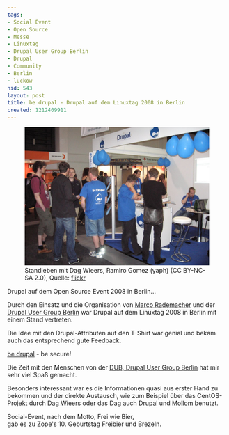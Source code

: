 ```yaml
---
tags:
- Social Event
- Open Source
- Messe
- Linuxtag
- Drupal User Group Berlin
- Drupal
- Community
- Berlin
- luckow
nid: 543
layout: post
title: be drupal - Drupal auf dem Linuxtag 2008 in Berlin
created: 1212409911
---
```

<figure role="group">
<img src="/assets/imgs/drupal-linuxtag-2008_1.jpg" alt="be drupal - Drupal auf dem Linuxtag 2008 in Berlin"  />
<figcaption>Standleben mit Dag Wieers, Ramiro Gomez (yaph) (CC BY-NC-SA 2.0), Quelle: <a href="https://www.flickr.com/search/?sort=date-taken-desc&safe_search=1&tags=drupallinuxtag2008&user_id=8471827%40N06&view_all=1">flickr</a></figcaption>
</figure>
<p>Drupal auf dem Open Source Event 2008 in Berlin...</p>
<!--break-->
<p>
Durch den Einsatz und die Organisation von <a href="http://www.marco-rademacher.de/">Marco Rademacher</a> und der <a href="http://drupalberlin.de/">Drupal User Group Berlin</a> war Drupal auf dem Linuxtag 2008 in Berlin mit einem Stand vertreten.</p>
<p>Die Idee mit den Drupal-Attributen auf den T-Shirt war genial und bekam auch das entsprechend gute Feedback.</p>
<p><a href="http://be-drupal.de">be drupal</a> - be secure!</p>
<p>Die Zeit mit den Menschen von der <a href="http://drupalberlin.de">DUB, Drupal User Group Berlin</a> hat mir sehr viel Spaß gemacht.
<p>Besonders interessant war es die Informationen quasi aus erster Hand zu  bekommen und der direkte Austausch, wie zum Beispiel über das CentOS-Projekt durch <a href="http://dag.wieers.com/">Dag Wieers</a> oder das Dag auch <a href="http://drupal.org">Drupal</a> und <a href="http://mollom.com/">Mollom</a> benutzt.</p>
<p>Social-Event,  nach dem Motto, Frei wie Bier, <br />gab es zu Zope's 10. Geburtstag Freibier und Brezeln.</p>
